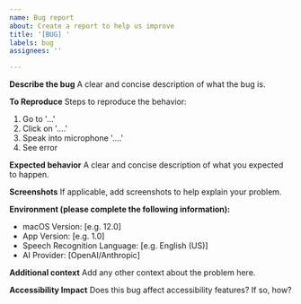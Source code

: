 ```yaml
---
name: Bug report
about: Create a report to help us improve
title: '[BUG] '
labels: bug
assignees: ''

---
```


**Describe the bug**
A clear and concise description of what the bug is.

**To Reproduce**
Steps to reproduce the behavior:
1. Go to '...'
2. Click on '....'
3. Speak into microphone '....'
4. See error

**Expected behavior**
A clear and concise description of what you expected to happen.

**Screenshots**
If applicable, add screenshots to help explain your problem.

**Environment (please complete the following information):**
 - macOS Version: [e.g. 12.0]
 - App Version: [e.g. 1.0]
 - Speech Recognition Language: [e.g. English (US)]
 - AI Provider: [OpenAI/Anthropic]

**Additional context**
Add any other context about the problem here.

**Accessibility Impact**
Does this bug affect accessibility features? If so, how?
